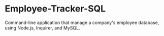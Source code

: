 # Employee-Tracker-SQL
Command-line application that manage a company's employee database, using Node.js, Inquirer, and MySQL.
